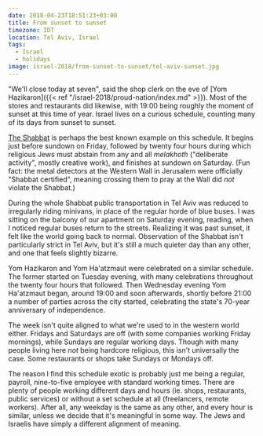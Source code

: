 ```yaml
---
date: 2018-04-23T18:51:23+03:00
title: From sunset to sunset
timezone: IDT
location: Tel Aviv, Israel
tags:
  - Israel
  - holidays
image: israel-2018/from-sunset-to-sunset/tel-aviv-sunset.jpg
---
```


"We'll close today at seven", said the shop clerk on the eve of [Yom Hazikaron]({{< ref "/israel-2018/proud-nation/index.md" >}}). Most of the stores and restaurants did likewise, with 19:00 being roughly the moment of sunset at this time of year. Israel lives on a curious schedule, counting many of its days from sunset to sunset.

<!--more-->

[The Shabbat](https://en.wikipedia.org/wiki/Shabbat) is perhaps the best known example on this schedule. It begins just before sundown on Friday, followed by twenty four hours during which religious Jews must abstain from any and all *melakhoth* ("deliberate activity", mostly creative work), and finishes at sundown on Saturday. (Fun fact: the metal detectors at the Western Wall in Jerusalem were officially "Shabbat certified", meaning crossing them to pray at the Wall did *not* violate the Shabbat.)

During the whole Shabbat public transportation in Tel Aviv was reduced to irregularly riding minivans, in place of the regular horde of blue buses. I was sitting on the balcony of our apartment on Saturday evening, reading, when I noticed regular buses return to the streets. Realizing it was past sunset, it felt like the world going back to normal. Observation of the Shabbat isn't particularly strict in Tel Aviv, but it's still a much quieter day than any other, and one that feels slightly bizarre.

Yom Hazikaron and Yom Ha'atzmaut were celebrated on a similar schedule. The former started on Tuesday evening, with many celebrations throughout the twenty four hours that followed. Then Wednesday evening Yom Ha'atzmaut began, around 19:00 and soon afterwards, shortly before 21:00 a number of parties across the city started, celebrating the state's 70-year anniversary of independence.

The week isn't quite aligned to what we're used to in the western world either. Fridays and Saturdays are off (with some companies working Friday mornings), while Sundays are regular working days. Though with many people living here *not* being hardcore religious, this isn't universally the case. Some restaurants or shops take Sundays or Mondays off.

The reason I find this schedule exotic is probably just me being a regular, payroll, nine-to-five employee with standard working times. There are plenty of people working different days and hours (ie. shops, restaurants, public services) or without a set schedule at all (freelancers, remote workers). After all, any weekday is the same as any other, and every hour is similar, unless we decide that it's meaningful in some way. The Jews and Israelis have simply a different alignment of meaning.
